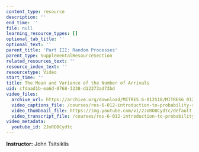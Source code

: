 ```yaml
---
content_type: resource
description: ''
end_time: ''
file: null
learning_resource_types: []
optional_tab_title: ''
optional_text: ''
parent_title: 'Part III: Random Processes'
parent_type: SupplementalResourceSection
related_resources_text: ''
resource_index_text: ''
resourcetype: Video
start_time: ''
title: The Mean and Variance of the Number of Arrivals
uid: cfdaad1b-ea6d-0768-3238-d12373ad73bd
video_files:
  archive_url: https://archive.org/download/MITRES.6-012S18/MITRES6_012S18_L22-05_300k.mp4
  video_captions_file: /courses/res-6-012-introduction-to-probability-spring-2018/38c8a5b651a2592a87305366d0eca6ab_2JoRO8Cydtc.vtt
  video_thumbnail_file: https://img.youtube.com/vi/2JoRO8Cydtc/default.jpg
  video_transcript_file: /courses/res-6-012-introduction-to-probability-spring-2018/4beb3a2d16ffe2936d089da0596475d6_2JoRO8Cydtc.pdf
video_metadata:
  youtube_id: 2JoRO8Cydtc
---
```


**Instructor:** John Tsitsiklis